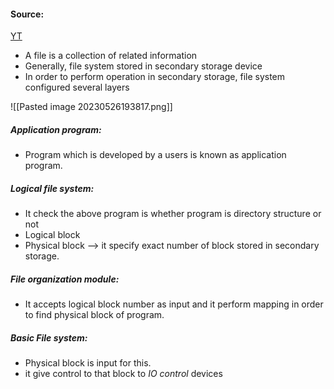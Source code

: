 #### Source:
[YT](https://www.youtube.com/watch?v=K7PVWaF7sX0&list=PLXj4XH7LcRfDrdQuJTHIPmKMpa7eYVaPm&index=82)

* A file is a collection of related information
* Generally, file system stored in secondary storage device
* In order to perform operation in secondary storage, file system configured several layers

![[Pasted image 20230526193817.png]]

##### Application program:

* Program which is developed by a users is known as application program.

##### Logical file system:

* It check the above program is whether program is directory structure or not
* Logical block
* Physical block --> it specify exact number of block stored in secondary storage.

##### File organization module:

* It accepts logical block number as input and it perform mapping in order to find physical block of program.

##### Basic File system:

* Physical block is input for this.
* it give control to that block to *IO control* devices